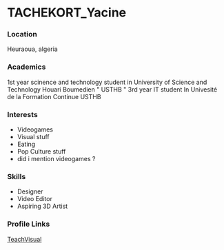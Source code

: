 # TACHEKORT_Yacine

### Location
Heuraoua, algeria

### Academics
1st year scinence and technology student in University of Science and Technology Houari Boumedien " USTHB "
3rd year IT student In Univesité de la Formation Continue USTHB 

### Interests
* Videogames
* Visual stuff
* Eating 
* Pop Culture stuff
* did i mention videogames ?

### Skills
* Designer
* Video Editor 
* Aspiring 3D Artist 


### Profile Links
[TeachVisual](https://github.com/TeachVisual)
